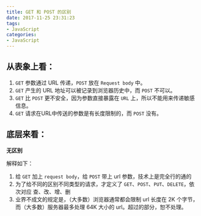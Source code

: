 ```yaml
---
title: GET 和 POST 的区别
date: 2017-11-25 23:31:23
tags: 
- JavaScript
categories: 
- JavaScript
---
```


## 从表象上看：

1. `GET` 参数通过 URL 传递，`POST` 放在 `Request body` 中。
2. `GET` 产生的 URL 地址可以被记录到浏览器历史中，而 `POST` 不可以。
3. `GET` 比 `POST` 更不安全，因为参数直接暴露在 `URL` 上，所以不能用来传递敏感信息。
4. `GET` 请求在URL中传送的参数是有长度限制的，而 `POST` 没有。

## 底层来看：

**无区别**

解释如下：
1. 给 `GET` 加上 `request body`，给 `POST` 带上 url 参数，技术上是完全行的通的
2. 为了给不同的区别不同类型的请求，才定义了 `GET`、`POST`、`PUT`、`DELETE`，依次对应 查、改、增、删
3. 业界不成文的规定是，（大多数）浏览器通常都会限制 url 长度在 2K 个字节，而（大多数）服务器最多处理 64K 大小的 url。超过的部分，恕不处理。